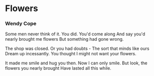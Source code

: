 # Flowers

### Wendy Cope

Some men never think of it.
You did. You'd come along
And say you'd nearly brought me flowers
But something had gone wrong.

The shop was closed. Or you had doubts -
The sort that minds like ours
Dream up incessantly. You thought
I might not want your flowers.

It made me smile and hug you then.
Now I can only smile.
But look, the flowers you nearly brought
Have lasted all this while.

